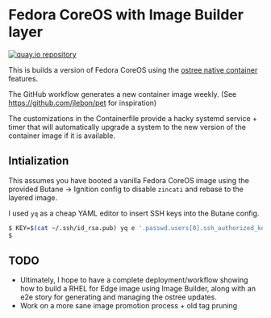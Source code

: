 # Fedora CoreOS with Image Builder layer

[![quay.io repository](https://img.shields.io/badge/updated-2022--10--11-green)](https://quay.io/repository/miabbott/fcos-image-builder)

This is builds a version of Fedora CoreOS using the [ostree native container](https://fedoraproject.org/wiki/Changes/OstreeNativeContainer)
features.

The GitHub workflow generates a new container image weekly. (See <https://github.com/jlebon/pet> for inspiration)

The customizations in the Containerfile provide a hacky systemd service + timer
that will automatically upgrade a system to the new version of the container image
if it is available.

## Intialization

This assumes you have booted a vanilla Fedora CoreOS image using the provided Butane -> Ignition config to disable `zincati` and rebase to the layered image.

I used `yq` as a cheap YAML editor to insert SSH keys into the Butane config.

```bash
$ KEY=$(cat ~/.ssh/id_rsa.pub) yq e '.passwd.users[0].ssh_authorized_keys[0] = strenv(KEY)' ignition.bu | butane --pretty --strict > ignition.json
$
```

## TODO

- Ultimately, I hope to have a complete deployment/workflow showing how to build a RHEL for Edge image using Image Builder, along with an e2e story for generating
and managing the ostree updates.
- Work on a more sane image promotion process + old tag pruning
